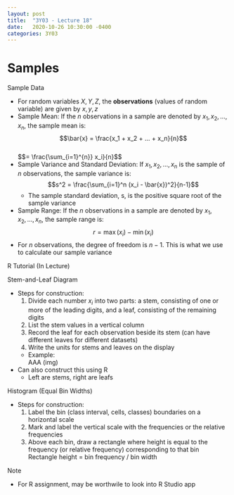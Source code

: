 ```yaml
---
layout: post
title:  "3Y03 - Lecture 18"
date:   2020-10-26 10:30:00 -0400
categories: 3Y03
---
```


Samples
===

Sample Data
- For random variables $X, Y, Z$, the **observations** (values of random variable) are given by $x, y, z$
- Sample Mean: If the *n* observations in a sample are denoted by $x_1, x_2, ..., x_n$, the sample mean is:  
$$\bar{x} = \frac{x_1 + x_2 + ... + x_n}{n}$$  
$$= \frac{\sum_{i=1}^{n}} x_i}{n}$$
- Sample Variance and Standard Deviation: If $x_1, x_2, ..., x_n$ is the sample of *n* observations, the sample variance is:  
$$s^2 = \frac{\sum_{i=1}^n (x_i - \bar{x})^2}{n-1}$$  
    - The sample standard deviation, s, is the positive square root of the sample variance
- Sample Range: If the *n* observations in a sample are denoted by $x_1, x_2, ..., x_n$, the sample range is:  
$$r = \max(x_i) - \min(x_i)$$
- For *n* observations, the degree of freedom is $n-1$. This is what we use to calculate our sample variance

R Tutorial (In Lecture)

Stem-and-Leaf Diagram
- Steps for construction:
    1. Divide each number $x_i$ into two parts: a stem, consisting of one or more of the leading digits, and a leaf, consisting of the remaining digits
    2. List the stem values in a vertical column
    3. Record the leaf for each observation beside its stem (can have different leaves for different datasets)
    4. Write the units for stems and leaves on the display
    - Example:  
    AAA (img)
- Can also construct this using R
    - Left are stems, right are leafs

Histogram (Equal Bin Widths)
- Steps for construction:
    1. Label the bin (class interval, cells, classes) boundaries on a horizontal scale
    2. Mark and label the vertical scale with the frequencies or the relative frequencies
    3. Above each bin, draw a rectangle where height is equal to the frequency (or relative frequency) corresponding to that bin  
    Rectangle height = bin frequency / bin width

Note
- For R assignment, may be worthwile to look into R Studio app